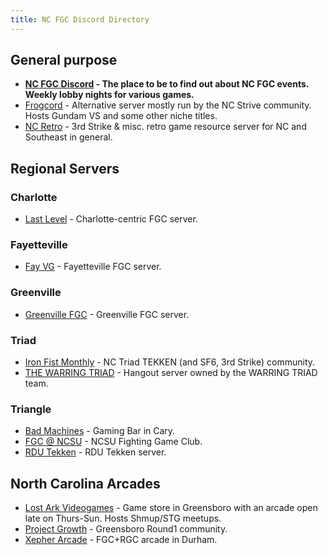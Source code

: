 ```yaml
---
title: NC FGC Discord Directory
---
```

## General purpose
- **[NC FGC Discord](https://discord.gg/w6M5EDYshF) - The place to be to find out about NC FGC events. Weekly lobby nights for various games.**
- [Frogcord](https://discord.gg/FFJpm8FcHp) - Alternative server mostly run by the NC Strive community. Hosts Gundam VS and some other niche titles.
- [NC Retro](https://discord.gg/NPZzCMxsHa) - 3rd Strike & misc. retro game resource server for NC and Southeast in general.

## Regional Servers
### Charlotte
- [Last Level](https://discord.gg/yUD3cu2) - Charlotte-centric FGC server.

### Fayetteville
- [Fay VG](https://discord.com/invite/N7aFmdcwyq) - Fayetteville FGC server.

### Greenville
- [Greenville FGC](https://discord.gg/gpKEkgjSNb) - Greenville FGC server.

### Triad
- [Iron Fist Monthly](https://discord.gg/mG8rnrBdyT) - NC Triad TEKKEN (and SF6, 3rd Strike) community.
- [THE WARRING TRIAD](https://wt.supercombo.gg/discord) - Hangout server owned by the WARRING TRIAD team.

### Triangle 
- [Bad Machines](https://discord.gg/KSDUThNBUw) - Gaming Bar in Cary.
- [FGC @ NCSU](https://discord.gg/tHAF6cj) - NCSU Fighting Game Club.
- [RDU Tekken](https://discord.gg/yhH2Nxch) - RDU Tekken server.

## North Carolina Arcades
- [Lost Ark Videogames](https://discord.gg/VDzK569y34) - Game store in Greensboro with an arcade open late on Thurs-Sun. Hosts Shmup/STG meetups.
- [Project Growth](https://discord.gg/bayyH5XU76) - Greensboro Round1 community.
- [Xepher Arcade](https://discord.gg/ZYPxwpxvcK) - FGC+RGC arcade in Durham.